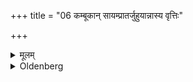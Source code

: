 +++
title = "06 कम्बूकान् सायम्प्रातर्जुहुयान्नास्य वृत्तिः"

+++

<details><summary>मूलम्</summary>

कम्बूकान् सायम्प्रातर्जुहुयान्नास्य वृत्तिः क्षीयते ६
</details>

<details><summary>Oldenberg</summary>

6. Let him sacrifice in the evening and in the morning the fallings-off of rice-grains. Thus his means of livelihood will not be exhausted.
</details>

